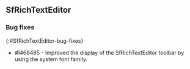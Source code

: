 ## SfRichTextEditor 

### Bug fixes
{:#SfRichTextEditor-bug-fixes} 

* \#I468485 - Improved the display of the SfRichTextEditor toolbar by using the system font family.

